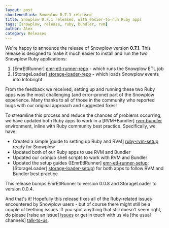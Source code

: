 ```yaml
---
layout: post
shortenedlink: Snowplow 0.7.1 released
title: Snowplow 0.7.1 released, with easier-to-run Ruby apps
tags: [snowplow, release, ruby, bundler, rvm]
author: Alex
category: Releases
---
```


We're happy to announce the release of Snowplow version **0.7.1**. This release is designed to make it much easier to install and run the two Snowplow Ruby applications:

1. [EmrEtlRunner] [emr-etl-runner-repo] - which runs the Snowplow ETL job
2. [StorageLoader] [storage-loader-repo] - which loads Snowplow events into Infobright

From the feedback we received, setting up and running these two Ruby apps was the most challenging (and error-prone) part of the Snowplow experience. Many thanks to all of those in the community who reported bugs with our original approach and suggested fixes!

To streamline this process and reduce the chances of problems occurring, we have updated both Ruby apps to work in a [RVM+Bundler] [rvm-bundler] environment, inline with Ruby community best practice. Specifically, we have:

* Created a simple [guide to setting up Ruby and RVM] [ruby-rvm-setup] ready for Snowplow
* Updated both of our Ruby apps to use RVM and Bundler
* Updated our cronjob shell scripts to work with RVM and Bundler
* Updated the setup guides ([EmrEtlRunner] [emr-etl-runner-setup]; [StorageLoader] [storage-loader-setup]) for both apps to follow RVM and Bundler best practice

This release bumps EmrEtlRunner to version 0.0.8 and StorageLoader to version 0.0.4.

And that's it! Hopefully this release fixes all of the Ruby-related issues encountered by Snowplow users - but of course there might still be a couple of teething issues. If you spot anything that still doesn't seem right, do please [raise an issue] [issues] or get in touch with us via [the usual channels] [talk-to-us].

[emr-etl-runner-repo]: https://github.com/snowplow/snowplow/tree/master/3-etl/emr-etl-runner
[storage-loader-repo]: https://github.com/snowplow/snowplow/tree/master/4-storage/storage-loader

[emr-etl-runner-setup]: https://github.com/snowplow/snowplow/wiki/EmrEtlRunner-setup
[storage-loader-setup]: https://github.com/snowplow/snowplow/wiki/StorageLoader-setup

[rvm-bundler]: https://rvm.io/integration/bundler/
[ruby-rvm-setup]: https://github.com/snowplow/snowplow/wiki/Ruby-and-RVM-setup

[issues]: https://github.com/snowplow/snowplow/issues
[talk-to-us]: https://github.com/snowplow/snowplow/wiki/Talk-to-us